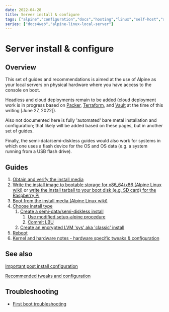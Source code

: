 ```yaml
---
date: 2022-04-28
title: Server install & configure
tags: ["alpine","configuration","docs","hosting","linux","self-host","sysadmin-devops","raspberry-pi","sbc"]
series: ["docs4web","alpine-linux-local-server"]
---
```


# Server install & configure

## Overview

This set of guides and recommendations is aimed at the use of Alpine as your local servers on physical hardware where you have access to the console on boot.

Headless and cloud deployments remain to be added (cloud deployment work is in progress based on [Packer](https://packer.io), [Terraform](https://terraform.io), and [Vault](https://vaultproject.io) at the time of this writing [June 27, 2022]).

Also not documented here is fully 'automated' bare metal installation and configuration; that likely will be added based on these pages, but in another set of guides.

Finally, the semi-data/semi-diskless guides would also work for systems in which one uses a flash device for the OS and OS data (e.g. a system running from a USB flash drive).

## Guides

1. [Obtain and verify the install media](../verify-downloaded-install-media/_index.md)
2. [Write the install image to bootable storage for x86_64/x86 (Alpine Linux wiki)](https://wiki.alpinelinux.org/wiki/Installation#Flashing_.28direct_data_writing.29_the_installation_image-file_onto_a_device_or_media) or [write the install tarball to your boot disk (e.g. SD card) for the Raspberry Pi](../install-on-raspberry-pi/creating-initial-boot-media/_index.md)
3. [Boot from the install media (Alpine Linux wiki)](https://wiki.alpinelinux.org/wiki/Installation#Booting_from_external_devices)
4. [Choose install type](choose-install-type.md)
    1. [Create a semi-data/semi-diskless install](create-semi-data-install/_index.md)
        1. [Use modified setup-alpine procedure](use-modified-setup-alpine-procedure.md)
        2. [Commit LBU](commit-lbu.md)
    2. [Create an encrypted LVM 'sys' aka 'classic' install](create-sys-aka-classic-install/_index.md)
5. [Reboot](reboot.md)
6. [Kernel and hardware notes - hardware specific tweaks & configuration](../kernel-and-hardware-notes/hardware-specific-tweaks-configs.md)

## See also

[Important post install configuration](../important-post-install-configuration/_index.md)

[Recommended tweaks and configuration](../recommended-tweaks-and-configs/_index.md)

## Troubleshooting

* [First boot troubleshooting](firstboot-troubleshooting.md)
